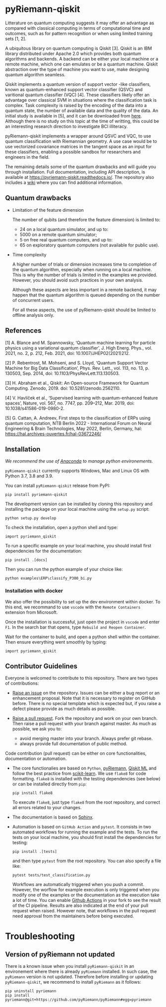 # pyRiemann-qiskit

Litterature on quantum computing suggests it may offer an advantage as compared
with classical computing in terms of computational time and outcomes, such as
for pattern recognition or when using limited training sets [1, 2].

A ubiquitous library on quantum computing is Qiskit [3].
Qiskit is an IBM library distributed under Apache 2.0 which provides both
quantum algorithms and backends. A backend can be either your local machine
or a remote machine, which one can emulates or be a quantum machine.
Qiskit abstraction over the type of machine you want to use, make designing
quantum algorithm seamless.

Qiskit implements a quantum version of support vector
-like classifiers, known as quantum-enhanced support vector classifier (QSVC)
and varitional quantum classifier (VQC) [4]. These classifiers likely offer
an advantage over classical SVM in situations where the classification task
is complex. Task complexity is raised by the encoding of the data into a
quantum state, the number of available data and the quality of the data. An initial 
study is available in [5], and it can be downloaded from [here](doc/Presentations/QuantumERPClassification.pdf).
Although there is no study on this topic at the time of writting,
this could be an interesting research direction to investigate BCI illiteracy.

pyRiemann-qiskit implements a wrapper around QSVC and VQC, to use quantum
classification with Riemannian geometry. A use case would be to use vectorized
covariance matrices in the tangent space as an input for these classifiers,
enabling a possible sandbox for researchers and engineers in the field.

The remaining details some of the quantum drawbacks and will guide you through installation.
Full documentation, including API description, is available at <https://pyriemann-qiskit.readthedocs.io/>.
The repository also includes a [wiki](https://github.com/pyRiemann/pyRiemann-qiskit/wiki) where you can find additional information.

## Quantum drawbacks

- Limitation of the feature dimension

    The number of qubits (and therefore the feature dimension) is limited to:
    - 24 on a local quantum simulator, and up to:
    - 5000 on a remote quantum simulator;
    - 5 on free real quantum computers, and up to:
    - 65 on exploratory quantum computers (not available for public use).

- Time complexity

    A higher number of trials or dimension increases time to completion of the quantum algorithm, especially when running on a local machine. This is why the number of trials is limited in the examples we provided. However, you should avoid such practices in your own analysis. 
    
    Although these aspects are less important in a remote backend, it may happen that the quantum algorithm is queued depending on the number of concurrent users.

    For all these aspects, the use of pyRiemann-qiskit should be limited to offline analysis only.
    
## References

[1] A. Blance and M. Spannowsky,
    ‘Quantum machine learning for particle physics using a variational quantum classifier’,
    J. High Energ. Phys., vol. 2021, no. 2, p. 212, Feb. 2021,
    doi: 10.1007/JHEP02(2021)212.

[2] P. Rebentrost, M. Mohseni, and S. Lloyd,
   ‘Quantum Support Vector Machine for Big Data Classification’,
    Phys. Rev. Lett., vol. 113, no. 13, p. 130503, Sep. 2014,
    doi: 10.1103/PhysRevLett.113.130503.

[3] H. Abraham et al., Qiskit: An Open-source Framework for Quantum Computing.
    Zenodo, 2019. doi: 10.5281/zenodo.2562110.

[4] V. Havlíček et al.,
    ‘Supervised learning with quantum-enhanced feature spaces’,
    Nature, vol. 567, no. 7747, pp. 209–212, Mar. 2019,
    doi: 10.1038/s41586-019-0980-2.
	
[5] G. Cattan, A. Andreev,
    First steps to the classification of ERPs using quantum computation,
	NTB Berlin 2022 - International Forum on Neural Engineering & Brain Technologies, May 2022, Berlin, Germany,
	hal: https://hal.archives-ouvertes.fr/hal-03672246/


## Installation

_We recommend the use of [Anaconda](https://www.anaconda.com/) to manage python environements._ 

`pyRiemann-qiskit` currently supports Windows, Mac and Linux OS with Python 3.7, 3.8 and 3.9.

You can install `pyRiemann-qiskit` release from PyPI:

```
pip install pyriemann-qiskit
```

The development version can be installed by cloning this repository
and installing the package on your local machine using the `setup.py` script:

```
python setup.py develop
```

To check the installation, open a python shell and type:

```
import pyriemann_qiskit
```

To run a specific example on your local machine, you should install first dependencies for the documentation:

```
pip install .[docs]
```

Then you can run the python example of your choice like:

```
python examples\ERP\classify_P300_bi.py
```

### Installation with docker

We also offer the possibility to set up the dev environment within docker.
To this end, we recommand to use `vscode` with the `Remote Containers` extension
from Microsoft. 

Once the installation is successful, just open the project in `vscode` and enter `F1`.
In the search bar that opens, type `Rebuild and Reopen Container`.

Wait for the container to build, and open a python shell within the container.
Then ensure everything went smoothly by typing:

```
import pyriemann_qiskit
```

## Contributor Guidelines

Everyone is welcomed to contribute to this repository. There are two types of contributions:

- [Raise an issue](https://github.com/pyRiemann/pyRiemann-qiskit/issues/new) on the repository.
Issues can be either a bug report or an enhancement proposal. Note that it is necessary to register on
GitHub before. There is no special template which is expected but, if you raise a defect please  provide as much details as possible.

- [Raise a pull request](https://github.com/pyRiemann/pyRiemann-qiskit/compare). Fork the repository and work on your own branch. Then raise a pull request with your branch against master. As much as possible, we ask you to:
    - avoid merging master into your branch. Always prefer git rebase.
    - always provide full documentation of public method.

Code contribution (pull request) can be either on core functionalities, documentation or automation.

- The core functionalies are based on `Python`, [pyRiemann](https://github.com/pyRiemann/pyRiemann), [Qiskit ML](https://github.com/Qiskit/qiskit-machine-learning) and follow the best practice from [scikit-learn](https://scikit-learn.org/stable/index.html). We use `flake8` for code formatting. `flake8` is installed with the testing dependencies (see below) or can be installed directly from `pip`:

    ```
    pip install flake8
    ```

    To execute `flake8`, just type `flake8` from the root repository, and correct all errors related to your changes.

- The documentation is based on [Sphinx](https://www.sphinx-doc.org/en/master/).
- Automation is based on `GitHub Action` and `pytest`. It consists in two automated workflows for running the example and the tests. To run the tests on your local machine, you should first install the dependencies for testing:

    ```
    pip install .[tests]
    ```

    and then type `pytest` from the root repository. You can also specify a file like:

    ```
    pytest tests/test_classification.py 
    ```

    Workflows are automatically triggered when you push a commit. However, the worflow for example execution is only triggered when you modify one of the examples or the documentation as the execution take a lot of time. You can enable [Github Actions](https://docs.github.com/en/repositories/managing-your-repositorys-settings-and-features/enabling-features-for-your-repository/managing-github-actions-settings-for-a-repository) in your fork to see the result of the CI pipeline. Results are also indicated at the end of your pull request when raised. However note, that workflows in the pull request need approval from the maintainers before being executed.

# Troubleshooting

## Version of pyRiemann not updated
There is a known issue when you install `pyRiemann-qiskit` in an environement where there is already `pyRiemann` installed. In such case, the `pyRiemann` version is not updated. Therefore before installing or updating `pyRiemann-qiskit`, we recommend to install `pyRiemann` as it follows:

```
pip uninstall pyriemann
pip install pyriemann@git+https://github.com/pyRiemann/pyRiemann#egg=pyriemann
```
